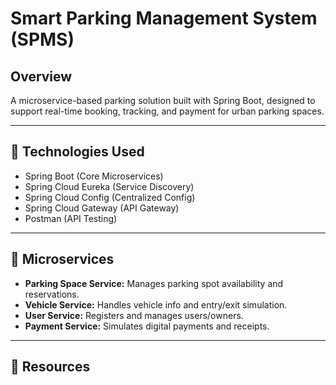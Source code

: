 # Smart Parking Management System (SPMS)

## Overview
A microservice-based parking solution built with Spring Boot, designed to support real-time booking, tracking, and payment for urban parking spaces.

---

## 🔧 Technologies Used

- Spring Boot (Core Microservices)
- Spring Cloud Eureka (Service Discovery)
- Spring Cloud Config (Centralized Config)
- Spring Cloud Gateway (API Gateway)
- Postman (API Testing)

---

## 🧩 Microservices

- **Parking Space Service:** Manages parking spot availability and reservations.
- **Vehicle Service:** Handles vehicle info and entry/exit simulation.
- **User Service:** Registers and manages users/owners.
- **Payment Service:** Simulates digital payments and receipts.

---

## 📂 Resources
